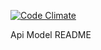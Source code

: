 [![Code Climate](https://codeclimate.com/github/iZettle/api-model.png)](https://codeclimate.com/github/iZettle/api-model)

Api Model README